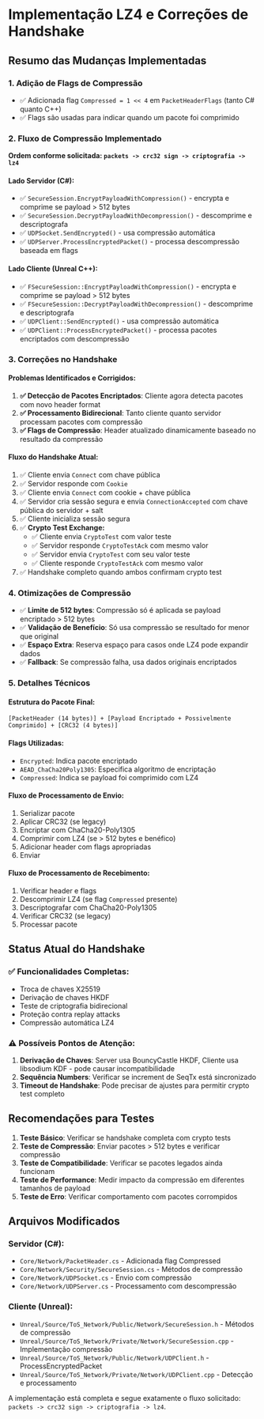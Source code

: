 # Implementação LZ4 e Correções de Handshake

## Resumo das Mudanças Implementadas

### 1. **Adição de Flags de Compressão**
- ✅ Adicionada flag `Compressed = 1 << 4` em `PacketHeaderFlags` (tanto C# quanto C++)
- ✅ Flags são usadas para indicar quando um pacote foi comprimido

### 2. **Fluxo de Compressão Implementado**
**Ordem conforme solicitada: `packets -> crc32 sign -> criptografia -> lz4`**

#### **Lado Servidor (C#):**
- ✅ `SecureSession.EncryptPayloadWithCompression()` - encrypta e comprime se payload > 512 bytes
- ✅ `SecureSession.DecryptPayloadWithDecompression()` - descomprime e descriptografa
- ✅ `UDPSocket.SendEncrypted()` - usa compressão automática
- ✅ `UDPServer.ProcessEncryptedPacket()` - processa descompressão baseada em flags

#### **Lado Cliente (Unreal C++):**
- ✅ `FSecureSession::EncryptPayloadWithCompression()` - encrypta e comprime se payload > 512 bytes
- ✅ `FSecureSession::DecryptPayloadWithDecompression()` - descomprime e descriptografa
- ✅ `UDPClient::SendEncrypted()` - usa compressão automática
- ✅ `UDPClient::ProcessEncryptedPacket()` - processa pacotes encriptados com descompressão

### 3. **Correções no Handshake**

#### **Problemas Identificados e Corrigidos:**
1. **✅ Detecção de Pacotes Encriptados**: Cliente agora detecta pacotes com novo header format
2. **✅ Processamento Bidirecional**: Tanto cliente quanto servidor processam pacotes com compressão
3. **✅ Flags de Compressão**: Header atualizado dinamicamente baseado no resultado da compressão

#### **Fluxo do Handshake Atual:**
1. ✅ Cliente envia `Connect` com chave pública
2. ✅ Servidor responde com `Cookie`
3. ✅ Cliente envia `Connect` com cookie + chave pública
4. ✅ Servidor cria sessão segura e envia `ConnectionAccepted` com chave pública do servidor + salt
5. ✅ Cliente inicializa sessão segura
6. ✅ **Crypto Test Exchange:**
   - ✅ Cliente envia `CryptoTest` com valor teste
   - ✅ Servidor responde `CryptoTestAck` com mesmo valor
   - ✅ Servidor envia `CryptoTest` com seu valor teste
   - ✅ Cliente responde `CryptoTestAck` com mesmo valor
7. ✅ Handshake completo quando ambos confirmam crypto test

### 4. **Otimizações de Compressão**
- ✅ **Limite de 512 bytes**: Compressão só é aplicada se payload encriptado > 512 bytes
- ✅ **Validação de Benefício**: Só usa compressão se resultado for menor que original
- ✅ **Espaço Extra**: Reserva espaço para casos onde LZ4 pode expandir dados
- ✅ **Fallback**: Se compressão falha, usa dados originais encriptados

### 5. **Detalhes Técnicos**

#### **Estrutura do Pacote Final:**
```
[PacketHeader (14 bytes)] + [Payload Encriptado + Possivelmente Comprimido] + [CRC32 (4 bytes)]
```

#### **Flags Utilizadas:**
- `Encrypted`: Indica pacote encriptado
- `AEAD_ChaCha20Poly1305`: Especifica algoritmo de encriptação
- `Compressed`: Indica se payload foi comprimido com LZ4

#### **Fluxo de Processamento de Envio:**
1. Serializar pacote
2. Aplicar CRC32 (se legacy)
3. Encriptar com ChaCha20-Poly1305
4. Comprimir com LZ4 (se > 512 bytes e benéfico)
5. Adicionar header com flags apropriadas
6. Enviar

#### **Fluxo de Processamento de Recebimento:**
1. Verificar header e flags
2. Descomprimir LZ4 (se flag `Compressed` presente)
3. Descriptografar com ChaCha20-Poly1305
4. Verificar CRC32 (se legacy)
5. Processar pacote

## Status Atual do Handshake

### ✅ **Funcionalidades Completas:**
- Troca de chaves X25519
- Derivação de chaves HKDF
- Teste de criptografia bidirecional
- Proteção contra replay attacks
- Compressão automática LZ4

### ⚠️ **Possíveis Pontos de Atenção:**
1. **Derivação de Chaves**: Server usa BouncyCastle HKDF, Cliente usa libsodium KDF - pode causar incompatibilidade
2. **Sequência Numbers**: Verificar se increment de SeqTx está sincronizado
3. **Timeout de Handshake**: Pode precisar de ajustes para permitir crypto test completo

## Recomendações para Testes

1. **Teste Básico**: Verificar se handshake completa com crypto tests
2. **Teste de Compressão**: Enviar pacotes > 512 bytes e verificar compressão
3. **Teste de Compatibilidade**: Verificar se pacotes legados ainda funcionam
4. **Teste de Performance**: Medir impacto da compressão em diferentes tamanhos de payload
5. **Teste de Erro**: Verificar comportamento com pacotes corrompidos

## Arquivos Modificados

### **Servidor (C#):**
- `Core/Network/PacketHeader.cs` - Adicionada flag Compressed
- `Core/Network/Security/SecureSession.cs` - Métodos de compressão
- `Core/Network/UDPSocket.cs` - Envio com compressão
- `Core/Network/UDPServer.cs` - Processamento com descompressão

### **Cliente (Unreal):**
- `Unreal/Source/ToS_Network/Public/Network/SecureSession.h` - Métodos de compressão
- `Unreal/Source/ToS_Network/Private/Network/SecureSession.cpp` - Implementação compressão
- `Unreal/Source/ToS_Network/Public/Network/UDPClient.h` - ProcessEncryptedPacket
- `Unreal/Source/ToS_Network/Private/Network/UDPClient.cpp` - Detecção e processamento

A implementação está completa e segue exatamente o fluxo solicitado: `packets -> crc32 sign -> criptografia -> lz4`.
